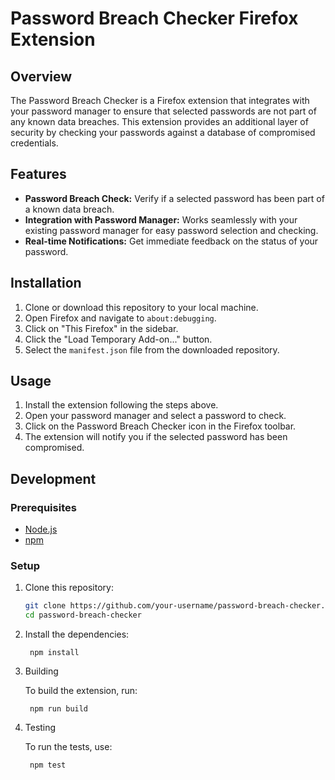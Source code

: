 # Password Breach Checker Firefox Extension

## Overview
The Password Breach Checker is a Firefox extension that integrates with your password manager to ensure that selected passwords are not part of any known data breaches. This extension provides an additional layer of security by checking your passwords against a database of compromised credentials.

## Features
- **Password Breach Check:** Verify if a selected password has been part of a known data breach.
- **Integration with Password Manager:** Works seamlessly with your existing password manager for easy password selection and checking.
- **Real-time Notifications:** Get immediate feedback on the status of your password.

## Installation
1. Clone or download this repository to your local machine.
2. Open Firefox and navigate to `about:debugging`.
3. Click on "This Firefox" in the sidebar.
4. Click the "Load Temporary Add-on..." button.
5. Select the `manifest.json` file from the downloaded repository.

## Usage
1. Install the extension following the steps above.
2. Open your password manager and select a password to check.
3. Click on the Password Breach Checker icon in the Firefox toolbar.
4. The extension will notify you if the selected password has been compromised.

## Development
### Prerequisites
- [Node.js](https://nodejs.org/)
- [npm](https://www.npmjs.com/)

### Setup
1. Clone this repository:
   ```bash
   git clone https://github.com/your-username/password-breach-checker.git
   cd password-breach-checker
   
2. Install the dependencies:

        npm install

3. Building

    To build the extension, run:

        npm run build

4. Testing

    To run the tests, use:

        npm test

